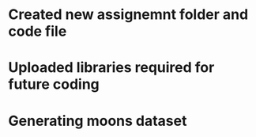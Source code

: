 # Created new assignemnt folder and code file
# Uploaded libraries required for future coding
# Generating moons dataset